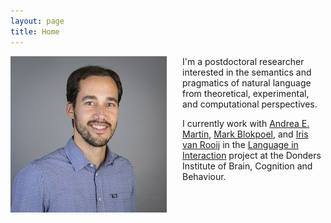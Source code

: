 ```yaml
---
layout: page
title: Home
---
```


<img style="float: left; margin-right: 25px;" src="bob-foto.jpg">

I'm a postdoctoral researcher interested in the semantics and pragmatics of natural language from theoretical, experimental, and computational perspectives. 

I currently work with <a href="https://sites.google.com/site/aemn1011/home" target="_blank">Andrea E. Martin</a>, <a href="http://www.markblokpoel.com/" target="_blank">Mark Blokpoel</a>, and <a href="https://irisvanrooijcogsci.com/" target="_blank">Iris van Rooij</a> in the <a href="https://www.languageininteraction.nl/" target="_blank">Language in Interaction</a> project at the Donders Institute of Brain, Cognition and Behaviour.
